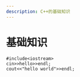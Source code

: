 ```yaml
---
description: C++的基础知识
---
```


# 基础知识

```text
#include<iostream>
cin>>hello>>endl;
cout<<"hello world">>endl;
```



